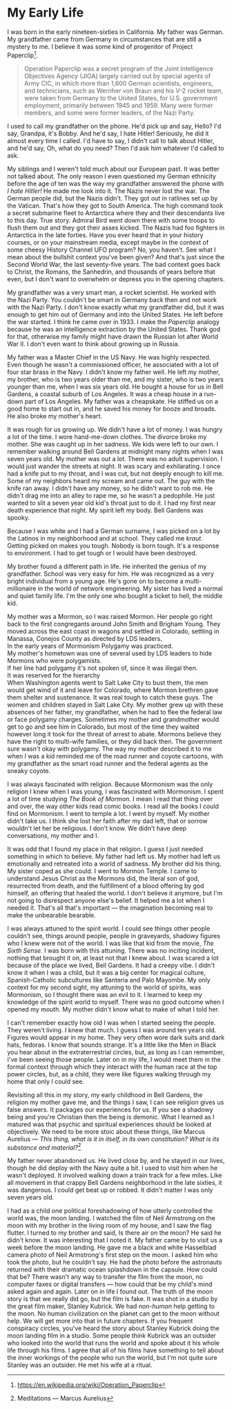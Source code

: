 My Early Life
===============

I was born in the early nineteen-sixties in California.
My father was German.
My grandfather came from Germany in circumstances that are still a mystery to me.
I believe it was some kind of progenitor of Project Paperclip[^2].

[^2]: https://en.wikipedia.org/wiki/Operation_Paperclip

>Operation Paperclip was a secret program of the Joint Intelligence Objectives Agency (JIOA) largely carried out by special agents of Army CIC, in which more than 1,600 German scientists, engineers, and technicians, such as Wernher von Braun and his V-2 rocket team, were taken from Germany to the United States, for U.S. government employment, primarily between 1945 and 1959. Many were former members, and some were former leaders, of the Nazi Party.

I used to call my grandfather on the phone.
He'd pick up and say,
Hello?
I'd say,
Grandpa,
it's Bobby.
And he'd say,
I hate Hitler!
Seriously,
he did it almost every time I called.
I'd have to say,
I didn't call to talk about Hitler,
and he'd say,
Oh,
what do you need?
Then I'd ask him whatever I'd called to ask. 

My siblings and I weren't told much about our European past.
It was better not talked about.
The only reason I even questioned my German ethnicity before the age of ten was the way my grandfather answered the phone with
*I hate Hitler!*
He made me look into it.
The Nazis never lost the war.
The German people did,
but the Nazis didn't.
They got out in ratlines set up by the Vatican.
That's how they got to South America.
The high command took a secret submarine fleet to Antarctica where they and their descendants live to this day.
True story.
Admiral Bird went down there with some troops to flush them out and they got their asses kicked.
The Nazis had foo fighters in Antarctica in the late forties.
Have you ever heard that in your history courses,
or on your mainstream media,
except maybe in the context of some cheesy History Channel UFO program?
No,
you haven't.
See what I mean about the bullshit context you've been given?
And that's just since the Second World War,
the last seventy-five years.
The bad context goes back to Christ,
the Romans,
the Sanhedrin,
and thousands of years before that even,
but I don't want to overwhelm or depress you in the opening chapters.



My grandfather was a very smart man,
a rocket scientist.
He worked with the Nazi Party.
You couldn't be smart in Germany back then and not work with the Nazi Party.
I don't know exactly what my grandfather did,
but it was enough to get him out of Germany and into the United States.
He left before the war started.
I think he came over in 1933.
I make the *Paperclip* analogy because he was an intelligence extraction by the United States.
Thank god for that,
otherwise my family might have drawn the Russian lot after World War II.
I don't even want to think about growing up in Russia.

My father was a Master Chief in the US Navy.
He was highly respected. 
Even though he wasn't a commissioned officer,
he associated with a lot of four star brass in the Navy.
I didn't know my father well.
He left my mother,
my brother,
who is two years older than me,
and my sister,
who is two years younger than me,
when I was six years old.
He bought a house for us in Bell Gardens,
a coastal suburb of Los Angeles.
It was a cheap house in a run-down part of Los Angeles.
My father was a cheapskate.
He stiffed us on a good home to start out in,
and he saved his money for booze and broads.
He also broke my mother's heart.

It was rough for us growing up.
We didn't have a lot of money.
I was hungry a lot of the time.
I wore hand-me-down clothes.
The divorce broke my mother.
She was caught up in her sadness.
We kids were left to our own.
I remember walking around Bell Gardens at midnight many nights when I was seven years old.
My mother was out a lot.
There was no adult supervision.
I would just wander the streets at night.
It was scary and exhilarating. 
I once had a knife put to my throat,
and I was cut,
but not deeply enough to kill me.
Some of my neighbors heard my scream and came out.
The guy with the knife ran away.
I didn't have any money,
so he didn't want to rob me.
He didn't drag me into an alley to rape me,
so he wasn't a pedophile.
He just wanted to slit a seven year old kid's throat just to do it.
I had my first near death experience that night.
My spirit left my body.
Bell Gardens was spooky.


Because I was white and I had a German surname,
I was picked on a lot by the Latinos in my neighborhood and at school.
They called me *kraut*.
Getting picked on makes you tough.
Nobody is born tough.
It's a response to environment.
I had to get tough or I would have been destroyed.


My brother found a different path in life.
He inherited the genius of my grandfather.
School was very easy for him.
He was recognized as a very bright individual from a young age.
He's gone on to become a multi-millionaire in the world of network engineering.
My sister has lived a normal and quiet family life.
I'm the only one who bought a ticket to hell,
the middle kid.


My mother was a Mormon,
so I was raised Mormon.
Her people go right back to the first congregants around John Smith and Brigham Young.
They moved across the east coast in wagons and settled in Colorado, 
settling in Manassa,
Conejos County as directed by LDS leaders.  
In the early years of Mormonism Polygamy was practiced.  
My mother's hometown was one of several used by LDS leaders to hide Mormons who were polygamists.  
If her line had polygamy it's not spoken of, 
since it was illegal then.   
It was reserved for the hierarchy  
When Washington agents went to Salt Lake City to bust them,
the men would get wind of it and leave for Colorado,
where Mormon brethren gave them shelter and sustenance.
It was real tough to catch these guys.
The women and children stayed in Salt Lake City.
My mother grew up with these absences of her father,
my grandfather,
when he had to flee the federal law or face polygamy charges.
Sometimes my mother and grandmother would get to go and see him in Colorado,
but most of the time they waited however long it took for the threat of arrest to abate.
Mormons believe they have the right to multi-wife families,
or they did back then. 
The government sure wasn't okay with polygamy.
The way my mother described it to me when I was a kid reminded me of the road runner and coyote cartoons,
with my grandfather as the smart road runner and the federal agents as the sneaky coyote.


I was always fascinated with religion.
Because Mormonism was the only religion I knew when I was young,
I was fascinated with Mormonism.
I spent a lot of time studying *The Book of Mormon*.
I mean I read that thing over and over,
the way other kids read comic books.
I read all the books I could find on Mormonism.
I went to temple a lot.
I went by myself.
My mother didn't take us.
I think she lost her faith after my dad left,
that or sorrow wouldn't let her be religious.
I don't know.
We didn't have deep conversations,
my mother and I.

It was odd that I found my place in that religion.
I guess I just needed something in which to believe.
My father had left us.
My mother had left us emotionally and retreated into a world of sadness.
My brother did his thing.
My sister coped as she could. 
I went to Mormon Temple. 
I came to understand Jesus Christ as the Mormons did,
the literal son of god,
resurrected from death,
and the fulfillment of a blood offering by god himself,
an offering that healed the world.
I don't believe it anymore,
but I'm not going to disrespect anyone else's belief.
It helped me a lot when I needed it.
That's all that's important
&mdash;
the imagination becoming real to make the unbearable bearable. 


I was always attuned to the spirit world.
I could see things other people couldn't see, 
things around people,
people in graveyards,
shadowy figures who I knew were not of the world.
I was like that kid from the movie,
*The Sixth Sense*.
I was born with this attuning. 
There was no inciting incident,
nothing that brought it on,
at least not that I knew about.
I was scared a lot because of the place we lived,
Bell Gardens.
It had a creepy vibe.
I didn't know it when I was a child,
but it was a big center for magical culture,
Spanish-Catholic subcultures like Santeria and Palo Mayombe.
My only context for my second sight,
my attuning to the world of spirits,
was Mormonism,
so I thought there was an evil to it.
I learned to keep my knowledge of the spirit world to myself.
There was no good outcome when I opened my mouth.
My mother didn't know what to make of what I told her.

I can't remember exactly how old I was when I started seeing the people.
They weren't living.
I knew that much.
I guess I was around ten years old.
Figures would appear in my home.
They very often wore dark suits and dark hats,
fedoras.
I know that sounds strange.
It's a little like the Men in Black you hear about in the extraterrestrial circles,
but,
as long as I can remember,
I've been seeing those people.
Later on in my life,
I would meet them in the formal context through which they interact with the human race at the top power circles,
but,
as a child,
they were like figures walking through my home that only I could see.



Revisiting all this in my story,
my early childhood in Bell Gardens,
the religion my mother gave me,
and the things I saw,
I can see religion gives us false answers.
It packages our experiences for us.
If you see a shadowy being and you're Christian then the being is demonic.
What I learned as I matured was that psychic and spiritual experiences should be looked at objectively.
We need to be more stoic about these things,
like Marcus Aurelius
&mdash;
*This thing, 
what is it in itself, 
in its own constitution? 
What is its substance and material?*[^3]

[^3]: Meditations &mdash; Marcus Aurelius

My father never abandoned us.
He lived close by,
and he stayed in our lives,
though he did deploy with the Navy quite a bit.
I used to visit him when he wasn't deployed.
It involved walking down a train track for a few miles.
Like all movement in that crappy Bell Gardens neighborhood in the late sixties,
it was dangerous.
I could get beat up or robbed.
It didn't matter I was only seven years old.


I had as a child one political foreshadowing of how utterly controlled the world was,
the moon landing.
I watched the film of Neil Armstrong on the moon with my brother in the living room of my house,
and I saw the flag flutter.
I turned to my brother and said,
Is there air on the moon?
He said he didn't know.
It was interesting that I noted it.
My father came by to visit us a week before the moon landing.
He gave me a black and white Hasselblad camera photo of Neil Armstrong's first step on the moon.
I asked him who took the photo,
but he couldn't say.
He had the photo before the astronauts returned with their dramatic ocean splashdown in the capsule.
How could that be?
There wasn't any way to transfer the film from the moon,
no computer faxes or digital transfers
&mdash;
how could that be my child's mind asked again and again.
Later on in life I found out.
The truth of the moon story is that we really did go,
but the film is fake.
It was shot in a studio by the great film maker,
Stanley Kubrick.
We had *non-human* help getting to the moon.
No human civilization on the planet can get to the moon without help.
We will get more into that in future chapters.
If you frequent conspiracy circles,
you've heard the story about Stanley Kubrick doing the moon landing film in a studio.
Some people think Kubrick was an outsider who looked into the world that runs the world and spoke about it his whole life through his films.
I agree that all of his films have something to tell about the inner workings of the people who run the world,
but I'm not quite sure Stanley was an outsider.
He met his wife at a ritual.



